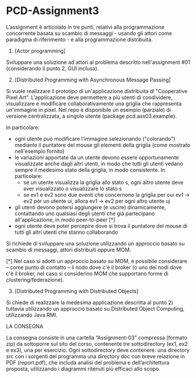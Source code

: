 # PCD-Assignment3
				
L’assignment è articolato in tre punti, relativi alla programmazione concorrente basata su scambio di messaggi - usando gli attori come paradigma di riferimento -  e alla programmazione distribuita.

1. [Actor programming] 

Sviluppare una soluzione ad attori al problema descritto nell'assignment #01 (considerando il punto 2, GUI inclusa). 

2. [Distributed Programming with Asynchronous Message Passing]

Si vuole realizzare il prototipo di un'applicazione distribuita di "Cooperative Pixel Art". L'applicazione deve permettere a più utenti di condividere, visualizzare e modificare collaborativamente una griglia che rappresenta un'immagine in pixel.   Nel repo è disponibile un esempio (parziale) di versione centralizzata, a singolo utente (package pcd.ass03.example).

In particolare:

* ogni utente può modificare l'immagine selezionando ("colorando") mediante il puntatore del mouse gli elementi della griglia (come mostrato nell'esempio fornito)
* le variazioni apportate da un utente devono essere opportunamente visualizzate anche dagli altri utenti, in  modo che tutti gli utenti vedano sempre il medesimo stato della griglia, in modo consistente.   In particolare:
	* se un utente visualizza la griglia allo stato s, ogni altro utente deve aver visualizzato o visualizzare lo stato s
	* se ev1 e ev2 sono due eventi che concernono la griglia per cui ev1 →  ev2  per un utente ui, allora ev1 →  ev2  per ogni altro utente uj
* gli utenti devono potersi aggiungere (e uscire)  dinamicamente, contattando uno qualsiasi degli utenti che già partecipano all'applicazione, in modo peer-to-peer [*]
* ogni utente deve poter percepire dove si trova il puntatore del mouse di tutti gli altri utenti che stanno collaborando

Si richiede di sviluppare una soluzione utilizzando un approccio basato su scambio di messaggi, attori distribuiti oppure MOM. 

[*] Nel caso si adotti un approccio basato su MOM, è possibile considerare – come punto di contatto – il nodo dove c'è il broker (o uno dei nodi dove c'è il broker, nel caso si considerino MOM che supportano forme di clustering/federazione).

3. [Distributed Programming with Distributed Objects]

Si chiede di realizzare la medesima applicazione descritta al punto 2) tuttavia utilizzando un approccio basato su Distributed Object Computing, utilizzando Java RMI.

LA CONSEGNA

La consegna consiste in una cartella “Assignment-03” compressa (formato zip)  da sottoporre sul sito del corso, contenente tre sottodirectory (ex1, ex2 e ex3), una per esercizio. Ogni sottodirectory deve contenere: 
una directory src con i sorgenti del programma
una directory doc con breve relazione in PDF (report.pdf), che includa analisi del problema e  dell’architettura proposta, utilizzando i diagrammi ritenuti più efficaci allo scopo.
